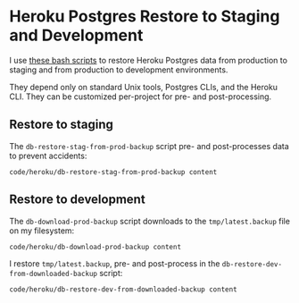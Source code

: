 # Heroku Postgres Restore to Staging and Development

I use [these bash scripts](https://github.com/croaky/blog/tree/main/code/heroku)
to restore Heroku Postgres data from production to staging
and from production to development environments.

They depend only on standard Unix tools, Postgres CLIs, and the Heroku CLI.
They can be customized per-project for pre- and post-processing.

## Restore to staging

The `db-restore-stag-from-prod-backup` script
pre- and post-processes data to prevent accidents:

```embed
code/heroku/db-restore-stag-from-prod-backup content
```

## Restore to development

The `db-download-prod-backup` script
downloads to the `tmp/latest.backup` file on my filesystem:

```embed
code/heroku/db-download-prod-backup content
```

I restore `tmp/latest.backup`, pre- and post-process in
the `db-restore-dev-from-downloaded-backup` script:

```embed
code/heroku/db-restore-dev-from-downloaded-backup content
```
